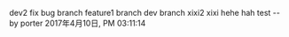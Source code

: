 dev2 fix bug branch
feature1 branch
dev branch
xixi2
xixi
hehe
hah
test 
-- by porter 2017年4月10日, PM 03:11:14
